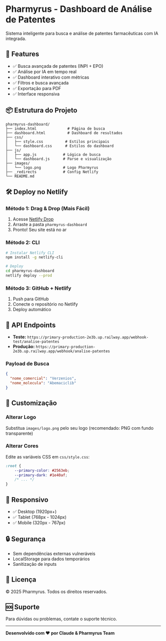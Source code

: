 # Pharmyrus - Dashboard de Análise de Patentes

Sistema inteligente para busca e análise de patentes farmacêuticas com IA integrada.

## 🚀 Features

- ✅ Busca avançada de patentes (INPI + EPO)
- ✅ Análise por IA em tempo real
- ✅ Dashboard interativo com métricas
- ✅ Filtros e busca avançada
- ✅ Exportação para PDF
- ✅ Interface responsiva

## 📦 Estrutura do Projeto
```
pharmyrus-dashboard/
├── index.html              # Página de busca
├── dashboard.html          # Dashboard de resultados
├── css/
│   ├── style.css          # Estilos principais
│   └── dashboard.css      # Estilos do dashboard
├── js/
│   ├── app.js            # Lógica de busca
│   └── dashboard.js      # Parse e visualização
├── images/
│   └── logo.png          # Logo Pharmyrus
├── _redirects            # Config Netlify
└── README.md
```

## 🛠️ Deploy no Netlify

### Método 1: Drag & Drop (Mais Fácil)

1. Acesse [Netlify Drop](https://app.netlify.com/drop)
2. Arraste a pasta `pharmyrus-dashboard`
3. Pronto! Seu site está no ar

### Método 2: CLI
```bash
# Instalar Netlify CLI
npm install -g netlify-cli

# Deploy
cd pharmyrus-dashboard
netlify deploy --prod
```

### Método 3: GitHub + Netlify

1. Push para GitHub
2. Conecte o repositório no Netlify
3. Deploy automático

## 🔗 API Endpoints

- **Teste:** `https://primary-production-2e3b.up.railway.app/webhook-test/analise-patentes`
- **Produção:** `https://primary-production-2e3b.up.railway.app/webhook/analise-patentes`

### Payload de Busca
```json
{
  "nome_comercial": "Verzenios",
  "nome_molecula": "Abemaciclib"
}
```

## 🎨 Customização

### Alterar Logo

Substitua `images/logo.png` pelo seu logo (recomendado: PNG com fundo transparente)

### Alterar Cores

Edite as variáveis CSS em `css/style.css`:
```css
:root {
    --primary-color: #2563eb;
    --primary-dark: #1e40af;
    /* ... */
}
```

## 📱 Responsivo

- ✅ Desktop (1920px+)
- ✅ Tablet (768px - 1024px)
- ✅ Mobile (320px - 767px)

## 🔒 Segurança

- Sem dependências externas vulneráveis
- LocalStorage para dados temporários
- Sanitização de inputs

## 📄 Licença

© 2025 Pharmyrus. Todos os direitos reservados.

## 🆘 Suporte

Para dúvidas ou problemas, contate o suporte técnico.

---

**Desenvolvido com ❤️ por Claude & Pharmyrus Team**